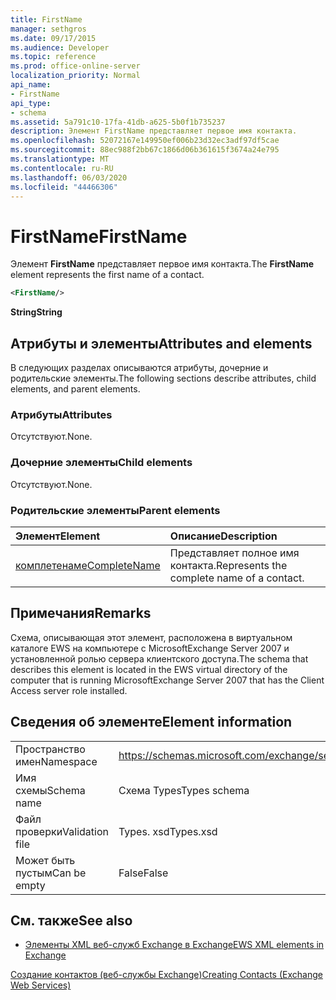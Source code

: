 ```yaml
---
title: FirstName
manager: sethgros
ms.date: 09/17/2015
ms.audience: Developer
ms.topic: reference
ms.prod: office-online-server
localization_priority: Normal
api_name:
- FirstName
api_type:
- schema
ms.assetid: 5a791c10-17fa-41db-a625-5b0f1b735237
description: Элемент FirstName представляет первое имя контакта.
ms.openlocfilehash: 52072167e149950ef006b23d32ec3adf97df5cae
ms.sourcegitcommit: 88ec988f2bb67c1866d06b361615f3674a24e795
ms.translationtype: MT
ms.contentlocale: ru-RU
ms.lasthandoff: 06/03/2020
ms.locfileid: "44466306"
---
```

# <a name="firstname"></a><span data-ttu-id="47099-103">FirstName</span><span class="sxs-lookup"><span data-stu-id="47099-103">FirstName</span></span>

<span data-ttu-id="47099-104">Элемент **FirstName** представляет первое имя контакта.</span><span class="sxs-lookup"><span data-stu-id="47099-104">The **FirstName** element represents the first name of a contact.</span></span> 
  
```xml
<FirstName/>
```

 <span data-ttu-id="47099-105">**String**</span><span class="sxs-lookup"><span data-stu-id="47099-105">**String**</span></span>
## <a name="attributes-and-elements"></a><span data-ttu-id="47099-106">Атрибуты и элементы</span><span class="sxs-lookup"><span data-stu-id="47099-106">Attributes and elements</span></span>

<span data-ttu-id="47099-107">В следующих разделах описываются атрибуты, дочерние и родительские элементы.</span><span class="sxs-lookup"><span data-stu-id="47099-107">The following sections describe attributes, child elements, and parent elements.</span></span>
  
### <a name="attributes"></a><span data-ttu-id="47099-108">Атрибуты</span><span class="sxs-lookup"><span data-stu-id="47099-108">Attributes</span></span>

<span data-ttu-id="47099-109">Отсутствуют.</span><span class="sxs-lookup"><span data-stu-id="47099-109">None.</span></span>
  
### <a name="child-elements"></a><span data-ttu-id="47099-110">Дочерние элементы</span><span class="sxs-lookup"><span data-stu-id="47099-110">Child elements</span></span>

<span data-ttu-id="47099-111">Отсутствуют.</span><span class="sxs-lookup"><span data-stu-id="47099-111">None.</span></span>
  
### <a name="parent-elements"></a><span data-ttu-id="47099-112">Родительские элементы</span><span class="sxs-lookup"><span data-stu-id="47099-112">Parent elements</span></span>

|<span data-ttu-id="47099-113">**Элемент**</span><span class="sxs-lookup"><span data-stu-id="47099-113">**Element**</span></span>|<span data-ttu-id="47099-114">**Описание**</span><span class="sxs-lookup"><span data-stu-id="47099-114">**Description**</span></span>|
|:-----|:-----|
|[<span data-ttu-id="47099-115">комплетенаме</span><span class="sxs-lookup"><span data-stu-id="47099-115">CompleteName</span></span>](completename.md) <br/> |<span data-ttu-id="47099-116">Представляет полное имя контакта.</span><span class="sxs-lookup"><span data-stu-id="47099-116">Represents the complete name of a contact.</span></span>  <br/> |
   
## <a name="remarks"></a><span data-ttu-id="47099-117">Примечания</span><span class="sxs-lookup"><span data-stu-id="47099-117">Remarks</span></span>

<span data-ttu-id="47099-118">Схема, описывающая этот элемент, расположена в виртуальном каталоге EWS на компьютере с MicrosoftExchange Server 2007 и установленной ролью сервера клиентского доступа.</span><span class="sxs-lookup"><span data-stu-id="47099-118">The schema that describes this element is located in the EWS virtual directory of the computer that is running MicrosoftExchange Server 2007 that has the Client Access server role installed.</span></span>
  
## <a name="element-information"></a><span data-ttu-id="47099-119">Сведения об элементе</span><span class="sxs-lookup"><span data-stu-id="47099-119">Element information</span></span>

|||
|:-----|:-----|
|<span data-ttu-id="47099-120">Пространство имен</span><span class="sxs-lookup"><span data-stu-id="47099-120">Namespace</span></span>  <br/> |https://schemas.microsoft.com/exchange/services/2006/types  <br/> |
|<span data-ttu-id="47099-121">Имя схемы</span><span class="sxs-lookup"><span data-stu-id="47099-121">Schema name</span></span>  <br/> |<span data-ttu-id="47099-122">Схема Types</span><span class="sxs-lookup"><span data-stu-id="47099-122">Types schema</span></span>  <br/> |
|<span data-ttu-id="47099-123">Файл проверки</span><span class="sxs-lookup"><span data-stu-id="47099-123">Validation file</span></span>  <br/> |<span data-ttu-id="47099-124">Types. xsd</span><span class="sxs-lookup"><span data-stu-id="47099-124">Types.xsd</span></span>  <br/> |
|<span data-ttu-id="47099-125">Может быть пустым</span><span class="sxs-lookup"><span data-stu-id="47099-125">Can be empty</span></span>  <br/> |<span data-ttu-id="47099-126">False</span><span class="sxs-lookup"><span data-stu-id="47099-126">False</span></span>  <br/> |
   
## <a name="see-also"></a><span data-ttu-id="47099-127">См. также</span><span class="sxs-lookup"><span data-stu-id="47099-127">See also</span></span>



- [<span data-ttu-id="47099-128">Элементы XML веб-служб Exchange в Exchange</span><span class="sxs-lookup"><span data-stu-id="47099-128">EWS XML elements in Exchange</span></span>](ews-xml-elements-in-exchange.md)


[<span data-ttu-id="47099-129">Создание контактов (веб-службы Exchange)</span><span class="sxs-lookup"><span data-stu-id="47099-129">Creating Contacts (Exchange Web Services)</span></span>](https://msdn.microsoft.com/library/4845917e-70d1-481c-bbd7-011ec6571789%28Office.15%29.aspx)

